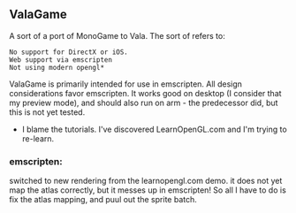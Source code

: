 ## ValaGame

A sort of a port of MonoGame to Vala.
The sort of refers to:

    No support for DirectX or iOS.
    Web support via emscripten
    Not using modern opengl*

ValaGame is primarily intended for use in emscripten. All design considerations favor emscripten. It works good on desktop (I consider that my preview mode), and should also run on arm - the predecessor did, but this is not yet tested.    
    
* I blame the tutorials. I've discovered LearnOpenGL.com and I'm trying to re-learn.


### emscripten:

switched to new rendering from the learnopengl.com demo. it does not yet map the atlas correctly, but it messes up in emscripten! So all I have to do is fix the atlas mapping, and puul out the sprite batch.




